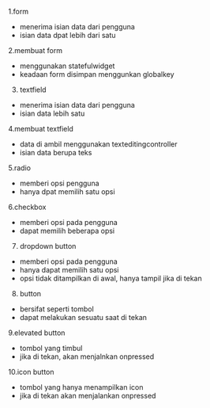 1.form
- menerima isian data dari pengguna
- isian data dpat lebih dari satu

2.membuat form 
- menggunakan statefulwidget
- keadaan form disimpan menggunkan globalkey<formstate>

 3. textfield 
- menerima isian data dari pengguna
- isian data lebih satu

4.membuat textfield
- data di ambil menggunakan texteditingcontroller
- isian data berupa teks

 5.radio
- memberi opsi pengguna
- hanya dpat memilih satu opsi


 6.checkbox
- memberi opsi pada pengguna
- dapat memilih beberapa opsi

7. dropdown button
- memberi opsi pada pengguna
- hanya dapat memilih satu opsi
- opsi tidak ditampilkan di awal, hanya tampil jika di tekan

8. button 
- bersifat seperti tombol
- dapat melakukan sesuatu saat di tekan

 9.elevated button
- tombol yang timbul
- jika di tekan, akan menjalnkan onpressed

 10.icon button
- tombol yang hanya menampilkan icon
- jika di tekan akan menjalankan onpressed